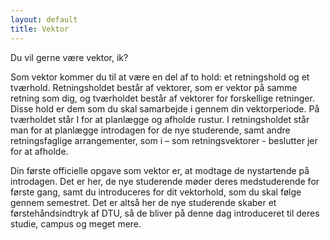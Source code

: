 ```yaml
---
layout: default
title: Vektor
---
```


Du vil gerne være vektor, ik?

Som vektor kommer du til at være en del af to hold: et retningshold og et tværhold. Retningsholdet består af vektorer, som er vektor på samme retning som dig, og tværholdet består af vektorer for forskellige retninger. Disse hold er dem som du skal samarbejde i gennem din vektorperiode. På tværholdet står I for at planlægge og afholde rustur. I retningsholdet står man for at planlægge introdagen for de nye studerende, samt andre retningsfaglige arrangementer, som i – som retningsvektorer - beslutter jer for at afholde. 

Din første officielle opgave som vektor er, at modtage de nystartende på introdagen. Det er her, de nye studerende møder deres medstuderende for første gang, samt du introduceres for dit vektorhold, som du skal følge gennem semestret. Det er altså her de nye studerende skaber et førstehåndsindtryk af DTU, så de bliver på denne dag introduceret til deres studie, campus og meget mere.

